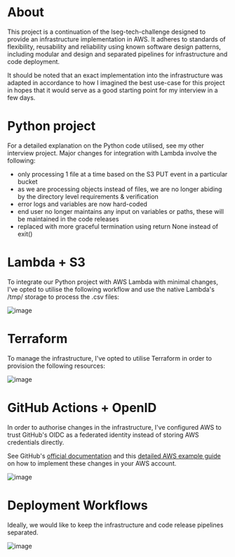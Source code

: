 # About

This project is a continuation of the lseg-tech-challenge designed to provide an infrastructure implementation in AWS. It adheres to standards of flexibility, reusability and reliability using known software design patterns, including modular and design and separated pipelines for infrastructure and code deployment.

It should be noted that an exact implementation into the infrastructure was adapted in accordance to how I imagined the best use-case for this project in hopes that it would serve as a good starting point for my interview in a few days. 

# Python project

For a detailed explanation on the Python code utilised, see my other interview project. Major changes for integration with Lambda involve the following: 

* only processing 1 file at a time based on the S3 PUT event in a particular bucket
* as we are processing objects instead of files, we are no longer abiding by the directory level requirements & verification
* error logs and variables are now hard-coded
* end user no longer maintains any input on variables or paths, these will be maintained in the code releases
* replaced with more graceful termination using return None instead of exit()

# Lambda + S3

To integrate our Python project with AWS Lambda with minimal changes, I've opted to utilise the following workflow and use the native Lambda's /tmp/ storage to process the .csv files:

![image](https://github.com/user-attachments/assets/538a55f8-0b50-41d8-8ea4-99188da25aa2)

# Terraform

To manage the infrastructure, I've opted to utilise Terraform in order to provision the following resources:

![image](https://github.com/user-attachments/assets/7b8d35e5-d577-4dbe-a5db-d8eb76dddb1b)

# GitHub Actions + OpenID

In order to authorise changes in the infrastructure, I've configured AWS to trust GitHub's OIDC as a federated identity instead of storing AWS credentials directly.

See GitHub's [official documentation](https://docs.github.com/en/actions/security-for-github-actions/security-hardening-your-deployments/configuring-openid-connect-in-amazon-web-services) and this [detailed AWS example guide](https://docs.github.com/en/get-started/writing-on-github/getting-started-with-writing-and-formatting-on-github/basic-writing-and-formatting-syntax#links) on how to implement these changes in your AWS account.

![image](https://github.com/user-attachments/assets/3d505bba-3ac2-4974-8f40-6f88ec514767)

# Deployment Workflows

Ideally, we would like to keep the infrastructure and code release pipelines separated. 

![image](https://github.com/user-attachments/assets/7b045401-4d13-4bb9-856c-5d51e67cd4d2)
